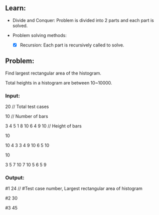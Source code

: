 ## Learn:
- Divide and Conquer: Problem is divided into 2 parts and each part is solved.

- Problem solving methods:
  - [x] Recursion: Each part is recursively called to solve.



## Problem:
Find largest rectangular area of the histogram.

Total heights in a histogram are between 10~10000.



### Input:

20    // Total test cases

10    // Number of bars

3 4 5 1 8 10 6 4 9 10   // Height of bars

10

10 4 3 3 4 9 10 6 5 10

10

3 5 7 10 7 10 5 6 5 9



### Output:
#1 24   // #Test case number, Largest rectangular area of histogram

#2 30

#3 45
